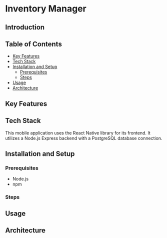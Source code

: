 # Inventory Manager

## Introduction

## Table of Contents
- [Key Features](#key-features)
- [Tech Stack](#tech-stack)
- [Installation and Setup](#installation-and-setup)
  - [Prerequisites](#prerequisites)
  - [Steps](#steps)
- [Usage](#usage)
- [Architecture](#architecture)

## Key Features

## Tech Stack
This mobile application uses the React Native library for its frontend. It utilizes a Node.js Express backend with a PostgreSQL database connection.

## Installation and Setup
### Prerequisites
- Node.js
- npm 

### Steps

## Usage

## Architecture